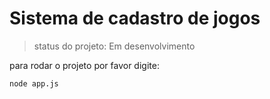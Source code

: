 <h1> Sistema de cadastro de jogos </h1>

> status do projeto: Em desenvolvimento 

para rodar o projeto por favor digite:

`` node app.js ``
